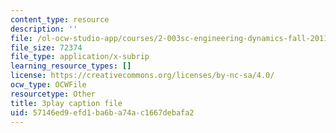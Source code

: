 ```yaml
---
content_type: resource
description: ''
file: /ol-ocw-studio-app/courses/2-003sc-engineering-dynamics-fall-2011/57146ed9efd1ba6ba74ac1667debafa2_Fo-Y6kEMURk.srt
file_size: 72374
file_type: application/x-subrip
learning_resource_types: []
license: https://creativecommons.org/licenses/by-nc-sa/4.0/
ocw_type: OCWFile
resourcetype: Other
title: 3play caption file
uid: 57146ed9-efd1-ba6b-a74a-c1667debafa2
---
```

